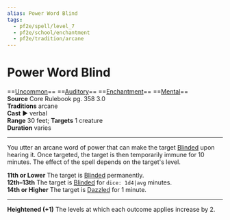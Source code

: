 ```yaml
---
alias: Power Word Blind
tags:
  - pf2e/spell/level_7
  - pf2e/school/enchantment
  - pf2e/tradition/arcane
---
```


# Power Word Blind

==[Uncommon](../../../Traits/Uncommon.md)== ==[Auditory](../../../Traits/Auditory.md)== ==[Enchantment](../../../Traits/Enchantment.md)== ==[Mental](../../../Traits/Mental.md)==  
__Source__ Core Rulebook pg. 358 3.0  
**Traditions** arcane  
**Cast** ► verbal  
**Range** 30 feet; **Targets** 1 creature  
**Duration** varies

---

You utter an arcane word of power that can make the target [Blinded](../../../Conditions/Blinded.md) upon hearing it. Once targeted, the target is then temporarily immune for 10 minutes. The effect of the spell depends on the target's level.

**11th or Lower** The target is [Blinded](../../../Conditions/Blinded.md) permanently.  
**12th–13th** The target is [Blinded](../../../Conditions/Blinded.md) for `dice: 1d4|avg` minutes.  
**14th or Higher** The target is [Dazzled](../../../Conditions/Dazzled.md) for 1 minute.

<hr>

**Heightened (+1)** The levels at which each outcome applies increase by 2.
